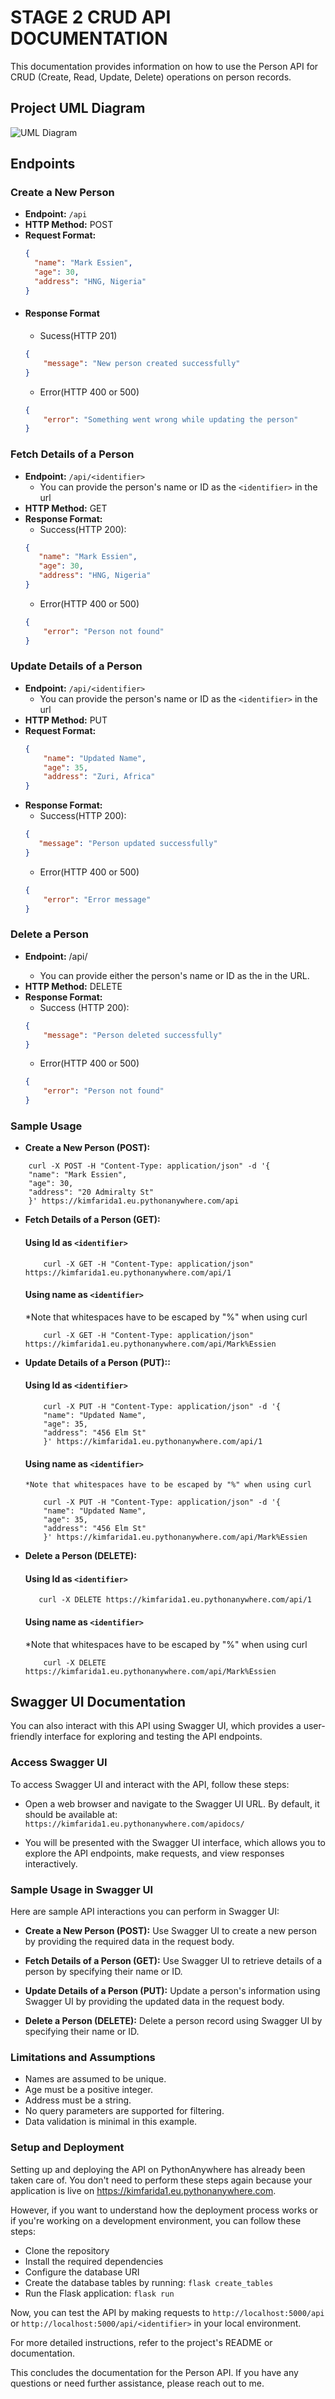 # STAGE 2 CRUD API DOCUMENTATION

This documentation provides information on how to use the Person API for CRUD (Create, Read, Update, Delete) operations on person records.

## Project UML Diagram

![UML Diagram](UML-Diagram.png) 

## Endpoints

### Create a New Person
- **Endpoint:** `/api`
- **HTTP Method:** POST
- **Request Format:**
  ```json
  {
    "name": "Mark Essien",
    "age": 30,
    "address": "HNG, Nigeria"
  }
  ```
- #### Response Format
    - Sucess(HTTP 201)
    ```json
    {
        "message": "New person created successfully"
    }
    ```
    - Error(HTTP 400 or 500)
    ```json
    {
        "error": "Something went wrong while updating the person"
    }
    ```
### Fetch Details of a Person
- **Endpoint:** `/api/<identifier>`
    - You can provide the person's name or ID as the `<identifier>` in the url
- **HTTP Method:** GET
- **Response Format:**
    - Success(HTTP 200):
     ```json
    {
        "name": "Mark Essien",
        "age": 30,
        "address": "HNG, Nigeria"
    }
    ```
    - Error(HTTP 400 or 500)
    ```json
    {
        "error": "Person not found"
    }
    ```

### Update Details of a Person
- **Endpoint:** `/api/<identifier>`
    - You can provide the person's name or ID as the `<identifier>` in the url
- **HTTP Method:** PUT
- **Request Format:**
    ```json
    {
        "name": "Updated Name",
        "age": 35,
        "address": "Zuri, Africa"
    }
    ```
- **Response Format:**
    - Success(HTTP 200):
     ```json
     {
        "message": "Person updated successfully"
    }
    ```
    - Error(HTTP 400 or 500)
    ```json
    {
        "error": "Error message"
    }

    ```
### Delete a Person
- **Endpoint:** /api/<identifier>
    - You can provide either the person's name or ID as the <identifier> in the URL.
- **HTTP Method:** DELETE
- **Response Format:**
    - Success (HTTP 200):
    ```json
    {
        "message": "Person deleted successfully"
    }

    ```
    - Error(HTTP 400 or 500)
    ```json
    {
        "error": "Person not found"
    }

    ```
### Sample Usage
- **Create a New Person (POST):**
```
    curl -X POST -H "Content-Type: application/json" -d '{
    "name": "Mark Essien",
    "age": 30,
    "address": "20 Admiralty St"
    }' https://kimfarida1.eu.pythonanywhere.com/api    
```
- **Fetch Details of a Person (GET):**
    #### Using Id as `<identifier>`
  ```
      curl -X GET -H "Content-Type: application/json" https://kimfarida1.eu.pythonanywhere.com/api/1
  ```
    #### Using name as `<identifier>`
    *Note that whitespaces have to be escaped by "%" when using curl
  ```
      curl -X GET -H "Content-Type: application/json" https://kimfarida1.eu.pythonanywhere.com/api/Mark%Essien
  
  ```

- **Update Details of a Person (PUT)::**
    #### Using Id as `<identifier>`
    ```
        curl -X PUT -H "Content-Type: application/json" -d '{
        "name": "Updated Name",
        "age": 35,
        "address": "456 Elm St"
        }' https://kimfarida1.eu.pythonanywhere.com/api/1
    ```
    
   #### Using name as `<identifier>`
      *Note that whitespaces have to be escaped by "%" when using curl
    ```
        curl -X PUT -H "Content-Type: application/json" -d '{
        "name": "Updated Name",
        "age": 35,
        "address": "456 Elm St"
        }' https://kimfarida1.eu.pythonanywhere.com/api/Mark%Essien
    ```

- **Delete a Person (DELETE):**
  #### Using Id as `<identifier>`
  ```
     curl -X DELETE https://kimfarida1.eu.pythonanywhere.com/api/1
  ```
   #### Using name as `<identifier>`
    *Note that whitespaces have to be escaped by "%" when using curl
  ```
      curl -X DELETE https://kimfarida1.eu.pythonanywhere.com/api/Mark%Essien
  ```

## Swagger UI Documentation

You can also interact with this API using Swagger UI, which provides a user-friendly interface for exploring and testing the API endpoints.

### Access Swagger UI

To access Swagger UI and interact with the API, follow these steps:

*  Open a web browser and navigate to the Swagger UI URL. By default, it should be available at: `https://kimfarida1.eu.pythonanywhere.com/apidocs/`

* You will be presented with the Swagger UI interface, which allows you to explore the API endpoints, make requests, and view responses interactively.

### Sample Usage in Swagger UI

Here are sample API interactions you can perform in Swagger UI:

- **Create a New Person (POST):** Use Swagger UI to create a new person by providing the required data in the request body.

- **Fetch Details of a Person (GET):** Use Swagger UI to retrieve details of a person by specifying their name or ID.

- **Update Details of a Person (PUT):** Update a person's information using Swagger UI by providing the updated data in the request body.

- **Delete a Person (DELETE):** Delete a person record using Swagger UI by specifying their name or ID.

### Limitations and Assumptions
- Names are assumed to be unique.
- Age must be a positive integer.
- Address must be a string.
- No query parameters are supported for filtering.
- Data validation is minimal in this example.

### Setup and Deployment
Setting up and deploying the API on PythonAnywhere has already been taken care of. You don't need to perform these steps again because your application is live on https://kimfarida1.eu.pythonanywhere.com.

However, if you want to understand how the deployment process works or if you're working on a development environment, you can follow these steps:

* Clone the repository
* Install the required dependencies 
* Configure the database URI 
* Create the database tables by running: `flask create_tables`
* Run the Flask application: `flask run`

Now, you can test the API by making requests to `http://localhost:5000/api` or `http://localhost:5000/api/<identifier>` in your local environment.

For more detailed instructions, refer to the project's README or documentation.

This concludes the documentation for the Person API. If you have any questions or need further assistance, please reach out to me.
